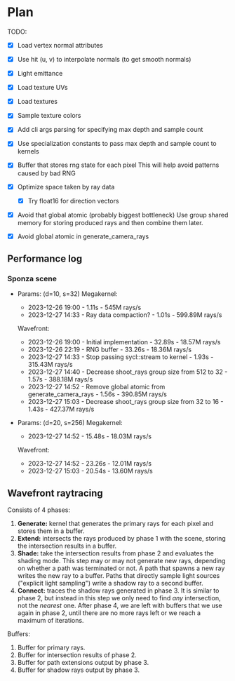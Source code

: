 # Plan

TODO:
- [x] Load vertex normal attributes
- [x] Use hit (u, v) to interpolate normals (to get smooth normals)
- [x] Light emittance
- [x] Load texture UVs
- [x] Load textures
- [x] Sample texture colors

- [x] Add cli args parsing for specifying max depth and sample count
- [x] Use specialization constants to pass max depth and sample count to kernels

- [x] Buffer that stores rng state for each pixel
      This will help avoid patterns caused by bad RNG
- [x] Optimize space taken by ray data
    - [x] Try float16 for direction vectors
- [x] Avoid that global atomic (probably biggest bottleneck)
      Use group shared memory for storing produced rays and then combine them later.

- [x] Avoid global atomic in generate_camera_rays

## Performance log

### Sponza scene

- Params: (d=10, s=32)
    Megakernel:
    - 2023-12-26 19:00 - 1.11s - 545M rays/s
    - 2023-12-27 14:33 - Ray data compaction? - 1.01s - 599.89M rays/s

    Wavefront:
    - 2023-12-26 19:00 - Initial implementation - 32.89s - 18.57M rays/s
    - 2023-12-26 22:19 - RNG buffer - 33.26s - 18.36M rays/s
    - 2023-12-27 14:33 - Stop passing sycl::stream to kernel - 1.93s - 315.43M rays/s
    - 2023-12-27 14:40 - Decrease shoot_rays group size from 512 to 32 - 1.57s - 388.18M rays/s
    - 2023-12-27 14:52 - Remove global atomic from generate_camera_rays - 1.56s - 390.85M rays/s
    - 2023-12-27 15:03 - Decrease shoot_rays group size from 32 to 16 - 1.43s - 427.37M rays/s

- Params: (d=20, s=256)
    Megakernel:
    - 2023-12-27 14:52 - 15.48s - 18.03M rays/s

    Wavefront:
    - 2023-12-27 14:52 - 23.26s - 12.01M rays/s
    - 2023-12-27 15:03 - 20.54s - 13.60M rays/s

## Wavefront raytracing

Consists of 4 phases:
1. **Generate:** kernel that generates the primary rays for each pixel and stores them in a buffer.
2. **Extend:** intersects the rays produced by phase 1 with the scene, storing the intersection results in a buffer.
3. **Shade:** take the intersection results from phase 2 and evaluates the shading mode.
   This step may or may not generate new rays, depending on whether a path was terminated or not.
   A path that spawns a new ray writes the new ray to a buffer.
   Paths that directly sample light sources ("explicit light sampling") write a shadow ray to a second buffer.
4. **Connect:** traces the shadow rays generated in phase 3. It is similar to phase 2, but instead in this step
   we only need to find *any* intersection, not the *nearest* one.
   After phase 4, we are left with buffers that we use again in phase 2, until there are no more rays left or we
   reach a maximum of iterations.

Buffers:
1. Buffer for primary rays.
2. Buffer for intersection results of phase 2.
3. Buffer for path extensions output by phase 3.
4. Buffer for shadow rays output by phase 3.
